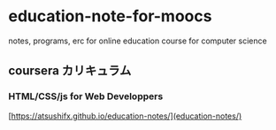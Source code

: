 # education-note-for-moocs

notes, programs, erc for online education course for computer science

## coursera カリキュラム

### HTML/CSS/js for Web Developpers

[https://atsushifx.github.io/education-notes/](education-notes/)
